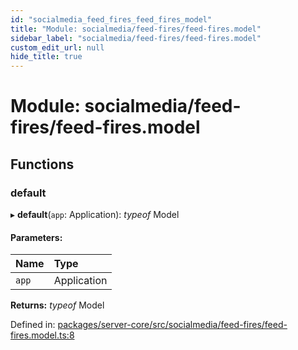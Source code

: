 ```yaml
---
id: "socialmedia_feed_fires_feed_fires_model"
title: "Module: socialmedia/feed-fires/feed-fires.model"
sidebar_label: "socialmedia/feed-fires/feed-fires.model"
custom_edit_url: null
hide_title: true
---
```


# Module: socialmedia/feed-fires/feed-fires.model

## Functions

### default

▸ **default**(`app`: Application): *typeof* Model

#### Parameters:

Name | Type |
:------ | :------ |
`app` | Application |

**Returns:** *typeof* Model

Defined in: [packages/server-core/src/socialmedia/feed-fires/feed-fires.model.ts:8](https://github.com/xr3ngine/xr3ngine/blob/65dfcf39a/packages/server-core/src/socialmedia/feed-fires/feed-fires.model.ts#L8)
